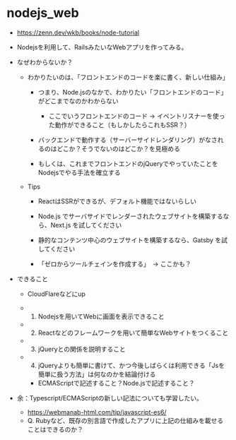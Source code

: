 # nodejs_web

- https://zenn.dev/wkb/books/node-tutorial

- Nodejsを利用して、RailsみたいなWebアプリを作ってみる。

- なぜわからないか？
  - わかりたいのは、「フロントエンドのコードを楽に書く、新しい仕組み」
    - つまり、Node.jsのなかで、わかりたい「フロントエンドのコード」がどこまでなのかわからない
      - ここでいうフロントエンドのコード -> イベントリスナーを使った動作ができること（もしかしたらこれもSSR？）
    

    - バックエンドで動作する（サーバーサイドレンダリング）がなされるのはどこか？そうでないのはどこか？を見極める
    - もしくは、これまでフロントエンドのjQueryでやっていたことをNodejsでやる手法を確立する
    


  - Tips

    - ReactはSSRができるが、デフォルト機能ではないらしい
    - Node.js でサーバサイドでレンダーされたウェブサイトを構築するなら、Next.js を試してください
    - 静的なコンテンツ中心のウェブサイトを構築するなら、Gatsby を試してください
    
    - 「ゼロからツールチェインを作成する」　-> ここかも？
    

- できること
  - CloudFlareなどにup
 

  - 1. Nodejsを用いてWebに画面を表示できること
  - 2. Reactなどのフレームワークを用いて簡単なWebサイトをつくること
  - 3. jQueryとの関係を説明すること
  - 4. jQueryよりも簡単に書けて、かつ今後しばらくは利用できる「Jsを簡単に扱う方法」は何なのかを結論付ける
    - ECMAScriptで記述すること？Node.jsで記述すること？


- 余：Typescript/ECMAScriptの新しい記法についても学習したい。
   - https://webmanab-html.com/tip/javascript-es6/
   - Q. Rubyなど、既存の別言語で作成したアプリに上記の仕組みを載せることはできるのか？

